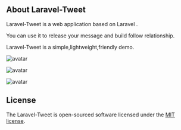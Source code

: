

## About Laravel-Tweet

Laravel-Tweet is a web application based on Laravel .

You can use it to release your message and build follow relationship.

Laravel-Tweet is a simple,lightweight,friendly demo.

![avatar](http://cdn.chinanalan.com/home.png)

![avatar](http://cdn.chinanalan.com/content.png)

![avatar](http://cdn.chinanalan.com/list.png)

## License

The Laravel-Tweet is open-sourced software licensed under the [MIT license](http://opensource.org/licenses/MIT).
